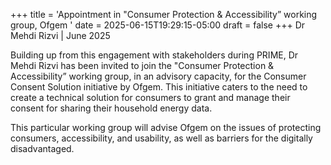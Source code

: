 +++
title = 'Appointment in "Consumer Protection & Accessibility” working group, Ofgem '
date = 2025-06-15T19:29:15-05:00
draft = false
+++
Dr Mehdi Rizvi | June 2025

Building up from this engagement with stakeholders during PRIME, Dr Mehdi Rizvi has been invited to join the "Consumer Protection & Accessibility” working group, in an advisory capacity, for the Consumer Consent Solution initiative by Ofgem. This initiative caters to the need to create a technical solution for consumers to grant and manage their consent for sharing their household energy data.

This particular working group will advise Ofgem on the issues of protecting consumers, accessibility, and usability, as well as barriers for the digitally disadvantaged.
 
